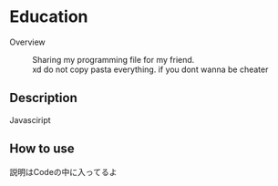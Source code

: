 Education
====

Overview
<dd>Sharing my programming file for my friend.</dd> 
<dd>xd do not copy pasta everything. if you dont wanna be cheater</dd>

## Description
Javasciript

## How to use
説明はCodeの中に入ってるよ
